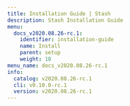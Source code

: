 ```yaml
---
title: Installation Guide | Stash
description: Stash Installation Guide
menu:
  docs_v2020.08.26-rc.1:
    identifier: installation-guide
    name: Install
    parent: setup
    weight: 10
menu_name: docs_v2020.08.26-rc.1
info:
  catalog: v2020.08.26-rc.1
  cli: v0.10.0-rc.1
  version: v2020.08.26-rc.1
---
```


